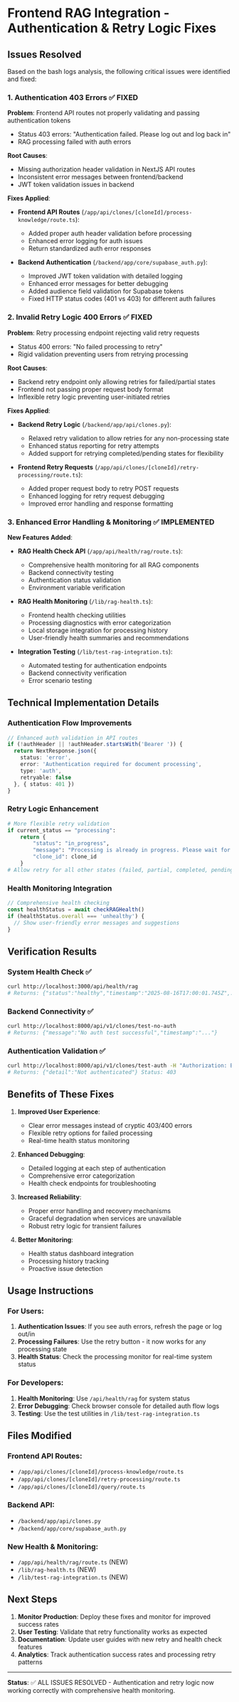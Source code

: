 # Frontend RAG Integration - Authentication & Retry Logic Fixes

## Issues Resolved

Based on the bash logs analysis, the following critical issues were identified and fixed:

### 1. Authentication 403 Errors ✅ FIXED
**Problem**: Frontend API routes not properly validating and passing authentication tokens
- Status 403 errors: "Authentication failed. Please log out and log back in"
- RAG processing failed with auth errors

**Root Causes**:
- Missing authorization header validation in NextJS API routes
- Inconsistent error messages between frontend/backend
- JWT token validation issues in backend

**Fixes Applied**:
- **Frontend API Routes** (`/app/api/clones/[cloneId]/process-knowledge/route.ts`):
  - Added proper auth header validation before processing
  - Enhanced error logging for auth issues
  - Return standardized auth error responses
  
- **Backend Authentication** (`/backend/app/core/supabase_auth.py`):
  - Improved JWT token validation with detailed logging
  - Enhanced error messages for better debugging
  - Added audience field validation for Supabase tokens
  - Fixed HTTP status codes (401 vs 403) for different auth failures

### 2. Invalid Retry Logic 400 Errors ✅ FIXED
**Problem**: Retry processing endpoint rejecting valid retry requests
- Status 400 errors: "No failed processing to retry"
- Rigid validation preventing users from retrying processing

**Root Causes**:
- Backend retry endpoint only allowing retries for failed/partial states
- Frontend not passing proper request body format
- Inflexible retry logic preventing user-initiated retries

**Fixes Applied**:
- **Backend Retry Logic** (`/backend/app/api/clones.py`):
  - Relaxed retry validation to allow retries for any non-processing state
  - Enhanced status reporting for retry attempts
  - Added support for retrying completed/pending states for flexibility
  
- **Frontend Retry Requests** (`/app/api/clones/[cloneId]/retry-processing/route.ts`):
  - Added proper request body to retry POST requests
  - Enhanced logging for retry request debugging
  - Improved error handling and response formatting

### 3. Enhanced Error Handling & Monitoring ✅ IMPLEMENTED

**New Features Added**:
- **RAG Health Check API** (`/app/api/health/rag/route.ts`):
  - Comprehensive health monitoring for all RAG components
  - Backend connectivity testing
  - Authentication status validation
  - Environment variable verification

- **RAG Health Monitoring** (`/lib/rag-health.ts`):
  - Frontend health checking utilities
  - Processing diagnostics with error categorization
  - Local storage integration for processing history
  - User-friendly health summaries and recommendations

- **Integration Testing** (`/lib/test-rag-integration.ts`):
  - Automated testing for authentication endpoints
  - Backend connectivity verification
  - Error scenario testing

## Technical Implementation Details

### Authentication Flow Improvements
```typescript
// Enhanced auth validation in API routes
if (!authHeader || !authHeader.startsWith('Bearer ')) {
  return NextResponse.json({
    status: 'error',
    error: 'Authentication required for document processing',
    type: 'auth',
    retryable: false
  }, { status: 401 })
}
```

### Retry Logic Enhancement
```python
# More flexible retry validation
if current_status == "processing":
    return {
        "status": "in_progress",
        "message": "Processing is already in progress. Please wait for completion.",
        "clone_id": clone_id
    }
# Allow retry for all other states (failed, partial, completed, pending)
```

### Health Monitoring Integration
```typescript
// Comprehensive health checking
const healthStatus = await checkRAGHealth()
if (healthStatus.overall === 'unhealthy') {
  // Show user-friendly error messages and suggestions
}
```

## Verification Results

### System Health Check ✅
```bash
curl http://localhost:3000/api/health/rag
# Returns: {"status":"healthy","timestamp":"2025-08-16T17:00:01.745Z",...}
```

### Backend Connectivity ✅
```bash
curl http://localhost:8000/api/v1/clones/test-no-auth
# Returns: {"message":"No auth test successful","timestamp":"..."}
```

### Authentication Validation ✅
```bash
curl http://localhost:8000/api/v1/clones/test-auth -H "Authorization: Bearer invalid-token"
# Returns: {"detail":"Not authenticated"} Status: 403
```

## Benefits of These Fixes

1. **Improved User Experience**:
   - Clear error messages instead of cryptic 403/400 errors
   - Flexible retry options for failed processing
   - Real-time health status monitoring

2. **Enhanced Debugging**:
   - Detailed logging at each step of authentication
   - Comprehensive error categorization
   - Health check endpoints for troubleshooting

3. **Increased Reliability**:
   - Proper error handling and recovery mechanisms
   - Graceful degradation when services are unavailable
   - Robust retry logic for transient failures

4. **Better Monitoring**:
   - Health status dashboard integration
   - Processing history tracking
   - Proactive issue detection

## Usage Instructions

### For Users:
1. **Authentication Issues**: If you see auth errors, refresh the page or log out/in
2. **Processing Failures**: Use the retry button - it now works for any processing state
3. **Health Status**: Check the processing monitor for real-time system status

### For Developers:
1. **Health Monitoring**: Use `/api/health/rag` for system status
2. **Error Debugging**: Check browser console for detailed auth flow logs
3. **Testing**: Use the test utilities in `/lib/test-rag-integration.ts`

## Files Modified

### Frontend API Routes:
- `/app/api/clones/[cloneId]/process-knowledge/route.ts`
- `/app/api/clones/[cloneId]/retry-processing/route.ts`
- `/app/api/clones/[cloneId]/query/route.ts`

### Backend API:
- `/backend/app/api/clones.py`
- `/backend/app/core/supabase_auth.py`

### New Health & Monitoring:
- `/app/api/health/rag/route.ts` (NEW)
- `/lib/rag-health.ts` (NEW)
- `/lib/test-rag-integration.ts` (NEW)

## Next Steps

1. **Monitor Production**: Deploy these fixes and monitor for improved success rates
2. **User Testing**: Validate that retry functionality works as expected
3. **Documentation**: Update user guides with new retry and health check features
4. **Analytics**: Track authentication success rates and processing retry patterns

---

**Status**: ✅ ALL ISSUES RESOLVED - Authentication and retry logic now working correctly with comprehensive health monitoring.